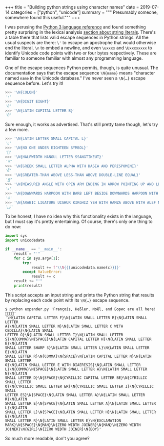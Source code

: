 +++
title = "Building python strings using character names"
date = 2019-07-14
categories = ["python", "unicode"]
summary = """
Presumably someone, somewhere found this useful."""
+++

I was perusing the [Python 3 language
reference](https://docs.python.org/3/reference/index.html) and found something
pretty surprising in the lexical analysis [section about string
literals](https://docs.python.org/3/reference/lexical_analysis.html#string-and-bytes-literals).
There's a table there that lists valid escape sequences in Python strings. All
the usual suspects are there: `\'` to escape an apostrophe that would otherwise
end the literal, `\n` to embed a newline, and even `\uxxxx` and `\Uxxxxxxxx` to
identify Unicode code points with two or four bytes respectively. These are
familiar to someone familiar with almost any programming language.

One of the escape sequences Python permits, though, is quite unusual. The
documentation says that the escape sequence `\N{name}` means "character named
`name` in the Unicode database." I've never seen a `\N{…}` escape sequence
before. Let's try it!

```python
>>> '\N{COLON}'
':'
>>> '\N{DIGIT EIGHT}'
'8'
>>> '\N{LATIN CAPITAL LETTER B}'
'B'
```

Sure enough, it works as advertised. That's still pretty tame though, let's try
a few more.

```python
>>> '\N{LATIN LETTER SMALL CAPITAL L}'
'ʟ'
>>> '\N{NO ONE UNDER EIGHTEEN SYMBOL}'
'🔞'
>>> '\N{HALFWIDTH HANGUL LETTER SSANGTIKEUT}'
'ﾨ'
>>> '\N{GREEK SMALL LETTER ALPHA WITH DASIA AND PERISPOMENI}'
'ἇ'
>>> '\N{GREATER-THAN ABOVE LESS-THAN ABOVE DOUBLE-LINE EQUAL}'
'⪒'
>>> '\N{MEASURED ANGLE WITH OPEN ARM ENDING IN ARROW POINTING UP AND LEFT}'
'⦩'
>>> '\N{DOWNWARDS HARPOON WITH BARB LEFT BESIDE DOWNWARDS HARPOON WITH BARB RIGHT}'
'⥥'
>>> '\N{ARABIC LIGATURE UIGHUR KIRGHIZ YEH WITH HAMZA ABOVE WITH ALEF MAKSURA ISOLATED FORM}'
'ﯹ'
```

To be honest, I have no idea why this functionality exists in the language, but
I must say it's pretty entertaining. Of course, there's only one thing to do
now:

```python
import sys
import unicodedata

if __name__ == '__main__':
    result = "'"
    for c in sys.argv[1]:
        try:
            result += f'\\N{{{unicodedata.name(c)}}}'
        except ValueError:
            result += c
    result += "'"
    print(result)
```

This script accepts an input string and prints the Python string that results by
replacing each code point with its `\N{…}` escape sequence.

```
$ python expander.py 'François, Heßler, Noël, and Борис are all here! 👨‍👨‍👧‍👦'
'\N{LATIN CAPITAL LETTER F}\N{LATIN SMALL LETTER R}\N{LATIN SMALL LETTER
A}\N{LATIN SMALL LETTER N}\N{LATIN SMALL LETTER C WITH CEDILLA}\N{LATIN SMALL
LETTER O}\N{LATIN SMALL LETTER I}\N{LATIN SMALL LETTER
S}\N{COMMA}\N{SPACE}\N{LATIN CAPITAL LETTER H}\N{LATIN SMALL LETTER E}\N{LATIN
SMALL LETTER SHARP S}\N{LATIN SMALL LETTER L}\N{LATIN SMALL LETTER E}\N{LATIN
SMALL LETTER R}\N{COMMA}\N{SPACE}\N{LATIN CAPITAL LETTER N}\N{LATIN SMALL LETTER
O}\N{LATIN SMALL LETTER E WITH DIAERESIS}\N{LATIN SMALL LETTER
L}\N{COMMA}\N{SPACE}\N{LATIN SMALL LETTER A}\N{LATIN SMALL LETTER N}\N{LATIN
SMALL LETTER D}\N{SPACE}\N{CYRILLIC CAPITAL LETTER BE}\N{CYRILLIC SMALL LETTER
O}\N{CYRILLIC SMALL LETTER ER}\N{CYRILLIC SMALL LETTER I}\N{CYRILLIC SMALL
LETTER ES}\N{SPACE}\N{LATIN SMALL LETTER A}\N{LATIN SMALL LETTER R}\N{LATIN
SMALL LETTER E}\N{SPACE}\N{LATIN SMALL LETTER A}\N{LATIN SMALL LETTER L}\N{LATIN
SMALL LETTER L}\N{SPACE}\N{LATIN SMALL LETTER H}\N{LATIN SMALL LETTER E}\N{LATIN
SMALL LETTER R}\N{LATIN SMALL LETTER E}\N{EXCLAMATION
MARK}\N{SPACE}\N{MAN}\N{ZERO WIDTH JOINER}\N{MAN}\N{ZERO WIDTH
JOINER}\N{GIRL}\N{ZERO WIDTH JOINER}\N{BOY}'
```

So much more readable, don't you agree?
